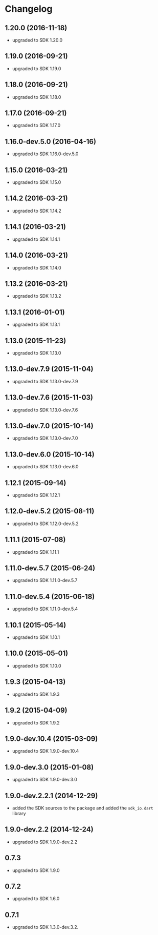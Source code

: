 # Changelog

## 1.20.0 (2016-11-18)
- upgraded to SDK 1.20.0

## 1.19.0 (2016-09-21)
- upgraded to SDK 1.19.0

## 1.18.0 (2016-09-21)
- upgraded to SDK 1.18.0

## 1.17.0 (2016-09-21)
- upgraded to SDK 1.17.0

## 1.16.0-dev.5.0 (2016-04-16)
- upgraded to SDK 1.16.0-dev.5.0

## 1.15.0 (2016-03-21)
- upgraded to SDK 1.15.0

## 1.14.2 (2016-03-21)
- upgraded to SDK 1.14.2

## 1.14.1 (2016-03-21)
- upgraded to SDK 1.14.1

## 1.14.0 (2016-03-21)
- upgraded to SDK 1.14.0

## 1.13.2 (2016-03-21)
- upgraded to SDK 1.13.2

## 1.13.1 (2016-01-01)
- upgraded to SDK 1.13.1

## 1.13.0 (2015-11-23)
- upgraded to SDK 1.13.0

## 1.13.0-dev.7.9 (2015-11-04)
- upgraded to SDK 1.13.0-dev.7.9

## 1.13.0-dev.7.6 (2015-11-03)
- upgraded to SDK 1.13.0-dev.7.6

## 1.13.0-dev.7.0 (2015-10-14)
- upgraded to SDK 1.13.0-dev.7.0

## 1.13.0-dev.6.0 (2015-10-14)
- upgraded to SDK 1.13.0-dev.6.0

## 1.12.1 (2015-09-14)
- upgraded to SDK 1.12.1

## 1.12.0-dev.5.2 (2015-08-11)
- upgraded to SDK 1.12.0-dev.5.2

## 1.11.1 (2015-07-08)
- upgraded to SDK 1.11.1

## 1.11.0-dev.5.7 (2015-06-24)
- upgraded to SDK 1.11.0-dev.5.7

## 1.11.0-dev.5.4 (2015-06-18)
- upgraded to SDK 1.11.0-dev.5.4

## 1.10.1 (2015-05-14)
- upgraded to SDK 1.10.1

## 1.10.0 (2015-05-01)
- upgraded to SDK 1.10.0

## 1.9.3 (2015-04-13)
- upgraded to SDK 1.9.3

## 1.9.2 (2015-04-09)
- upgraded to SDK 1.9.2

## 1.9.0-dev.10.4 (2015-03-09)
- upgraded to SDK 1.9.0-dev.10.4

## 1.9.0-dev.3.0 (2015-01-08)
- upgraded to SDK 1.9.0-dev.3.0

## 1.9.0-dev.2.2.1 (2014-12-29)
- added the SDK sources to the package and added the `sdk_io.dart` library

## 1.9.0-dev.2.2 (2014-12-24)
- upgraded to SDK 1.9.0-dev.2.2

## 0.7.3
- upgraded to SDK 1.9.0

## 0.7.2
- upgraded to SDK 1.6.0

## 0.7.1
- upgraded to SDK 1.3.0-dev.3.2.
